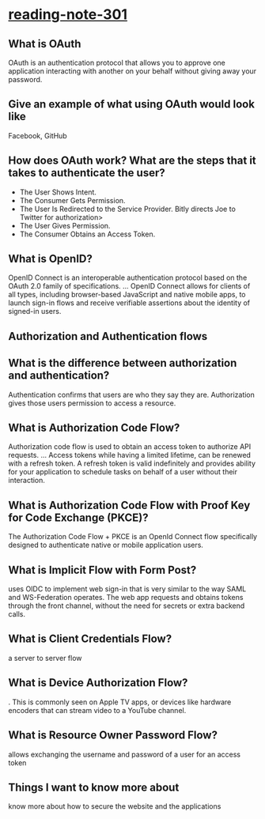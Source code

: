 # [reading-note-301](https://mohammadsilwadi.github.io/reading-note-301/)

## What is OAuth

OAuth is an authentication protocol that allows you to approve one application interacting with another on your behalf without giving away your password.

## Give an example of what using OAuth would look like

Facebook, GitHub

## How does OAuth work? What are the steps that it takes to authenticate the user?

+ The User Shows Intent.
+ The Consumer Gets Permission.
+ The User Is Redirected to the Service Provider.
Bitly directs Joe to Twitter for authorization>
+ The User Gives Permission.
+ The Consumer Obtains an Access Token.

## What is OpenID?

OpenID Connect is an interoperable authentication protocol based on the OAuth 2.0 family of specifications. ... OpenID Connect allows for clients of all types, including browser-based JavaScript and native mobile apps, to launch sign-in flows and receive verifiable assertions about the identity of signed-in users.

## Authorization and Authentication flows

## What is the difference between authorization and authentication?

Authentication confirms that users are who they say they are. Authorization gives those users permission to access a resource.

## What is Authorization Code Flow?

Authorization code flow is used to obtain an access token to authorize API requests. ... Access tokens while having a limited lifetime, can be renewed with a refresh token. A refresh token is valid indefinitely and provides ability for your application to schedule tasks on behalf of a user without their interaction.

## What is Authorization Code Flow with Proof Key for Code Exchange (PKCE)?

The Authorization Code Flow + PKCE is an OpenId Connect flow specifically designed to authenticate native or mobile application users.

## What is Implicit Flow with Form Post?

uses OIDC to implement web sign-in that is very similar to the way SAML and WS-Federation operates. The web app requests and obtains tokens through the front channel, without the need for secrets or extra backend calls.

## What is Client Credentials Flow?

 a server to server flow

## What is Device Authorization Flow?

. This is commonly seen on Apple TV apps, or devices like hardware encoders that can stream video to a YouTube channel.

## What is Resource Owner Password Flow?

 allows exchanging the username and password of a user for an access token
 
 ## Things I want to know more about
 
know more about how to secure the website and the applications